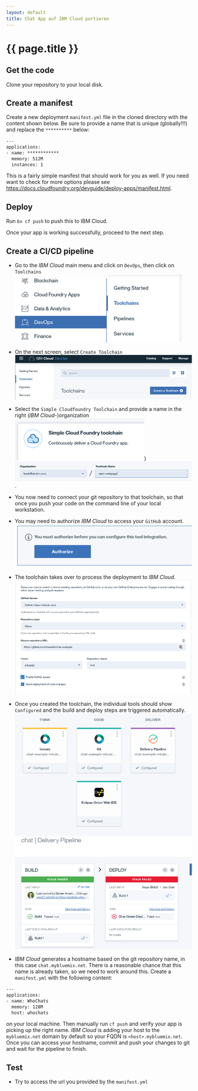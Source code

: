 ```yaml
---
layout: default
title: Chat App auf IBM Cloud portieren
---
```


# {{ page.title }}

## Get the code

Clone your repository to your local disk.

## Create a manifest

Create a new deployment `manifest.yml` file in the cloned directory with the content shown below.
Be sure to provide a name that is unique (globally!!!) and replace the `**********` below:

```
---
applications:
- name: ************
  memory: 512M
  instances: 1
```
This is a fairly simple manifest that should work for you as well. If you need want to check for more options please see https://docs.cloudfoundry.org/devguide/deploy-apps/manifest.html.

## Deploy

Run `bx cf push` to push this to IBM Cloud.

Once your app is working successfully, proceed to the next step.

## Create a CI/CD pipeline

- Go to the _IBM Cloud_ main menu
and click on `DevOps`, then click on `Toolchains` <br>![main navigation](main_menu.png?raw=true)![tc](tc.png?raw=true)

- On the next screen, select `Create Toolchain` <br>![create_tc](create_toolchain.png?raw?true)

- Select the `Simple Cloudfoundry Toolchain`
and provide a name in the right (_IBM Cloud_-)organization <br>![simepl_cf](simple_cf_tc.png?raw=true))<br>![tc_name](tc_name.png?raw=true).

- You now need to connect your git repository to that toolchain, so that once you push your code on the command line of your local workstation.

- You may need to authorize _IBM Cloud_ to access your `GitHub` account.<br>![git_auth](git_auth.png)
- The toolchain takes over to process the deployment to _IBM Cloud_.<br>![tc_git](tc_git.png)

- Once you created the toolchain, the individual tools should show `Configured` and the build and deploy steps are triggered automatically.<br>![tc_config](toolchain_config.png)<br>![tc_pipeline](tc_pipeline.png)

- _IBM Cloud_ generates a hostname based on the git repository name, in this case `chat.mybluemix.net`. There is a reasonable chance that this name is already taken, so we need to work around this.
Create a `manifest.yml` with the following content:
```
---
applications:
- name: WhoChats
  memory: 128M
  host: whochats
```
on your local machine. Then manually run `cf push` and verify your app is picking up the right name. _IBM Cloud_ is adding your host to the `mybluemix.net` domain  by default so your FQDN is `<host>.mybluemix.net`. Once you can access your hostname, commit and push your changes to git and wait for the pipeline to finish.


## Test
- Try to access the url you provided by the `manifest.yml`
